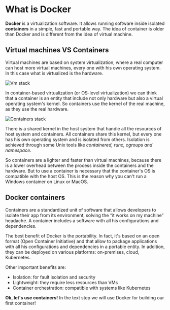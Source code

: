 # What is Docker

**Docker** is a virtualization software. It allows running software inside isolated **containers** in a simple, fast and portable way.
The idea of container is older than Docker and is different from the idea of virtual machine.

## Virtual machines VS Containers

Virtual machines are based on system virtualization, where a real computer can host more virtual machines, every one with his own operating system. In this case what is virtualized is the hardware.

![Vm stack](https://raw.githubusercontent.com/dcc-sapienza/katacoda-scenarios/master/docker/part1/images/vms.png)

In container-based virtualization (or OS-level virtualization) we can think that a container is an entity that include not only hardware but also a virtual operating system's kernel. So containers use the kernel of the real machine, as they use the real hardware.

![Containers stack](https://raw.githubusercontent.com/dcc-sapienza/katacoda-scenarios/master/docker/part1/images/containers.png)

There is a shared kernel in the host system that handle all the resources of host system and containers. All containers share this kernel, but every one has his own operating system and is isolated from others. Isolation is achieved through some Unix tools like *containered, runc, cgroups and namespace.*

So containers are a lighter and faster than virtual machines, because there is a lower overhead between the process inside the containers and the hardware. But to use a container is necessary that the container's OS is compatible with the host OS. This is the reason why you can't run a Windows container on Linux or MacOS.

## Docker containers

Containers are a standardized unit of software that allows developers to isolate their app from its environment, solving the “it works on my machine” headache. A container includes a software with all his configurations and dependencies. 

The best benefit of Docker is the portability. In fact, it's based on an open format (Open Container Initiative) and that allow to package applications with all his configurations and dependencies in a portable entity. In addition, they can be deployed on various platforms: on-premises, cloud, Kubernetes. 

Other important benefits are:
- Isolation: for fault isolation and security
- Lightweight: they require less resources than VMs
- Container orchestration: compatible with systems like Kubernetes


**Ok, let's use containers!** In the text step we will use Docker for building our first container! 